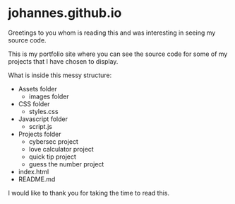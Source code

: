 # johannes.github.io

Greetings to you whom is reading this and was interesting in seeing my source code.

This is my portfolio site where you can see the source code for some of my projects that I have chosen to display. 

What is inside this messy structure:

 - Assets folder
    - images folder
 - CSS folder
    - styles.css
 - Javascript folder
    - script.js
 - Projects folder
    - cybersec project
    - love calculator project
    - quick tip project
    - guess the number project
 - index.html
 - README.md

I would like to thank you for taking the time to read this.